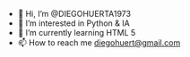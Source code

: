 - 👋 Hi, I’m @DIEGOHUERTA1973
- 👀 I’m interested in Python & IA
- 🌱 I’m currently learning HTML 5
- 📫 How to reach me diegohuert@gmail.com

<!---
DIEGOHUERTA1973/DIEGOHUERTA1973 is a ✨ special ✨ repository because its `README.md` (this file) appears on your GitHub profile.
You can click the Preview link to take a look at your changes.
--->
